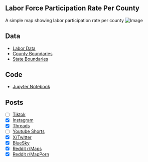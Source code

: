 ## Labor Force Participation Rate Per County
A simple map showing labor participation rate per county
![Image](https://drive.google.com/uc?export=view&id=127oDsLloiZHeyJydU2pj74EmUF9iMmBN)

## Data
* [Labor Data](https://data.census.gov/table/ACSST5Y2023.S2301)
* [County Boundaries](https://www.census.gov/geographies/mapping-files/time-series/geo/cartographic-boundary.html)
* [State Boundaries](https://www.census.gov/geographies/mapping-files/time-series/geo/carto-boundary-file.html)

## Code
* [Jupyter Notebook](FormatData.ipynb)

## Posts
- [ ] [Tiktok]()
- [x] [Instagram](https://www.instagram.com/p/DNlybOQyA1A/)
- [x] [Threads](https://www.threads.com/@vinemapper/post/DNlyb0By4zr)
- [ ] [Youtube Shorts]()
- [x] [X/Twitter](https://x.com/VineMapper/status/1958266672516936041)
- [x] [BlueSky](https://bsky.app/profile/vinemapper.bsky.social/post/3lwuborla4k2j)
- [x] [Reddit r/Maps](https://www.reddit.com/r/Maps/comments/1mvqhx9/labor_force_participation_rate_per_county/)
- [x] [Reddit r/MapPorn](https://www.reddit.com/r/MapPorn/comments/1mvqhsl/labor_force_participation_rate_per_county/)
